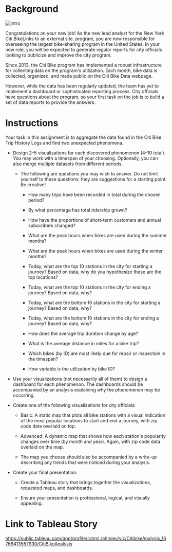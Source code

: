 # Background

![Intro](https://www.nyc.gov/assets/home/images/press_release/2018/November/pr576-18.jpg "Citibike")

Congratulations on your new job! As the new lead analyst for the New York Citi BikeLinks to an external site. program, you are now responsible for overseeing the largest bike-sharing program in the United States. In your new role, you will be expected to generate regular reports for city officials looking to publicize and improve the city program.

Since 2013, the Citi Bike program has implemented a robust infrastructure for collecting data on the program's utilization. Each month, bike data is collected, organized, and made public on the Citi Bike Data webpage.

However, while the data has been regularly updated, the team has yet to implement a dashboard or sophisticated reporting process. City officials have questions about the program, so your first task on the job is to build a set of data reports to provide the answers.

# Instructions

Your task in this assignment is to aggregate the data found in the Citi Bike Trip History Logs and find two unexpected phenomena.

* Design 2–5 visualizations for each discovered phenomenon (4–10 total). You may work with a timespan of your choosing. Optionally, you can also merge multiple datasets from different periods.

  * The following are questions you may wish to answer. Do not limit yourself to these questions; they are suggestions for a starting point. Be creative!
  
    * How many trips have been recorded in total during the chosen period?

    * By what percentage has total ridership grown?

    * How have the proportions of short-term customers and annual subscribers changed?

    * What are the peak hours when bikes are used during the summer months?

    * What are the peak hours when bikes are used during the winter months?

    * Today, what are the top 10 stations in the city for starting a journey? Based on data, why do you hypothesize these are the top locations?

    * Today, what are the top 10 stations in the city for ending a journey? Based on data, why?

    * Today, what are the bottom 10 stations in the city for starting a journey? Based on data, why?

    * Today, what are the bottom 10 stations in the city for ending a journey? Based on data, why?

    * How does the average trip duration change by age?

    * What is the average distance in miles for a bike trip?

    * Which bikes (by ID) are most likely due for repair or inspection in the timespan?

    * How variable is the utilization by bike ID?
    
* Use your visualizations (not necessarily all of them) to design a dashboard for each phenomenon. The dashboards should be accompanied by an analysis explaining why the phenomenon may be occurring.
 
* Create one of the following visualizations for city officials:

  * Basic: A static map that plots all bike stations with a visual indication of the most popular locations to start and end a journey, with zip code data overlaid on top.

  * Advanced: A dynamic map that shows how each station's popularity changes over time (by month and year). Again, with zip code data overlaid on the map.

  * The map you choose should also be accompanied by a write-up describing any trends that were noticed during your analysis.
  
* Create your final presentation:

  * Create a Tableau story that brings together the visualizations, requested maps, and dashboards.

  * Ensure your presentation is professional, logical, and visually appealing.
  
# Link to Tableau Story

https://public.tableau.com/app/profile/rahmi.rahmiev/viz/CitibikeAnalysis_16766413557930/CitiBikeAnalysis
